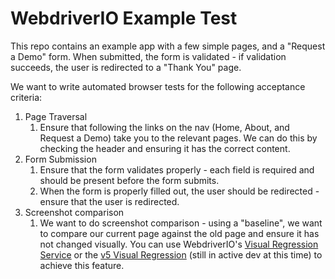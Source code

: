 # WebdriverIO Example Test

This repo contains an example app with a few simple pages, and a "Request a Demo" form.
When submitted, the form is validated - if validation succeeds, the user is redirected to a "Thank You" page.

We want to write automated browser tests for the following acceptance criteria:

1) Page Traversal
    1) Ensure that following the links on the nav (Home, About, and Request a Demo) take you to the relevant pages.
       We can do this by checking the header and ensuring it has the correct content.
2) Form Submission
    1) Ensure that the form validates properly - each field is required and should be present before the form submits.
    2) When the form is properly filled out, the user should be redirected - ensure that the user is redirected.
3) Screenshot comparison
    1) We want to do screenshot comparison - using a "baseline", we want to compare our current page against the
       old page and ensure it has not changed visually. You can use WebdriverIO's [Visual Regression Service](http://v4.webdriver.io/v4.7/guide/services/visual-regression.html)
       or the [v5 Visual Regression](https://webdriver.io/blog/2019/05/18/visual-regression-for-v5.html)
       (still in active dev at this time) to achieve this feature.
